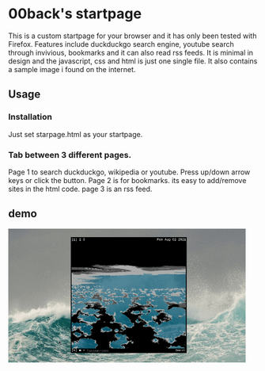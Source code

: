 # 00back's startpage
This is a custom startpage for your browser and it has only been tested with 
Firefox. Features include duckduckgo search engine, youtube search through invivious, bookmarks and it can also read rss 
feeds. It is minimal in design and the javascript, css and html is just one 
single file. It also contains a sample image i found on the internet.

## Usage
### Installation
Just set starpage.html as your startpage.
### Tab between 3 different pages.
Page 1 to search duckduckgo, wikipedia or youtube. Press up/down arrow keys or click the button.
Page 2 is for bookmarks. its easy to add/remove sites in the html code.
page 3 is an rss feed.

## demo
![alt text](https://github.com/00back/startpage/blob/main/demo/demo.gif?raw=true)
